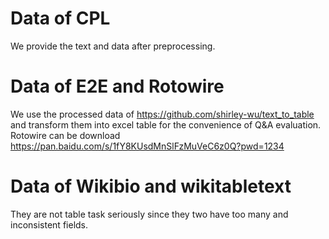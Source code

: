 # Data of CPL
We provide the text and data after preprocessing.

# Data of E2E and Rotowire
We use the processed data of https://github.com/shirley-wu/text_to_table and transform them into excel table for the convenience of Q&A evaluation. Rotowire can be download https://pan.baidu.com/s/1fY8KUsdMnSlFzMuVeC6z0Q?pwd=1234

# Data of Wikibio and wikitabletext
They are not table task seriously since they two have too many and inconsistent fields.
